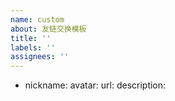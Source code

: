 ```yaml
---
name: custom
about: 友链交换模板
title: ''
labels: ''
assignees: ''
---
```


- nickname: <your nickname>
   avatar: <your avatar>
   url: <your site link>
   description: <description of your site>
